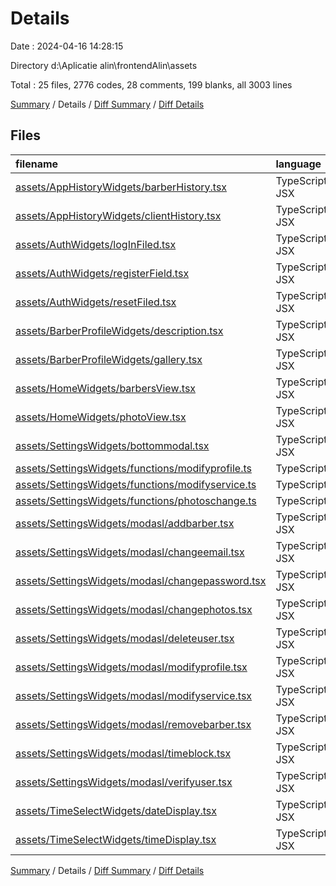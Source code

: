 # Details

Date : 2024-04-16 14:28:15

Directory d:\\Aplicatie alin\\frontendAlin\\assets

Total : 25 files,  2776 codes, 28 comments, 199 blanks, all 3003 lines

[Summary](results.md) / Details / [Diff Summary](diff.md) / [Diff Details](diff-details.md)

## Files
| filename | language | code | comment | blank | total |
| :--- | :--- | ---: | ---: | ---: | ---: |
| [assets/AppHistoryWidgets/barberHistory.tsx](/assets/AppHistoryWidgets/barberHistory.tsx) | TypeScript JSX | 244 | 0 | 11 | 255 |
| [assets/AppHistoryWidgets/clientHistory.tsx](/assets/AppHistoryWidgets/clientHistory.tsx) | TypeScript JSX | 172 | 0 | 9 | 181 |
| [assets/AuthWidgets/logInFiled.tsx](/assets/AuthWidgets/logInFiled.tsx) | TypeScript JSX | 106 | 0 | 4 | 110 |
| [assets/AuthWidgets/registerField.tsx](/assets/AuthWidgets/registerField.tsx) | TypeScript JSX | 147 | 0 | 5 | 152 |
| [assets/AuthWidgets/resetFiled.tsx](/assets/AuthWidgets/resetFiled.tsx) | TypeScript JSX | 109 | 0 | 2 | 111 |
| [assets/BarberProfileWidgets/description.tsx](/assets/BarberProfileWidgets/description.tsx) | TypeScript JSX | 59 | 0 | 2 | 61 |
| [assets/BarberProfileWidgets/gallery.tsx](/assets/BarberProfileWidgets/gallery.tsx) | TypeScript JSX | 48 | 0 | 2 | 50 |
| [assets/HomeWidgets/barbersView.tsx](/assets/HomeWidgets/barbersView.tsx) | TypeScript JSX | 111 | 1 | 7 | 119 |
| [assets/HomeWidgets/photoView.tsx](/assets/HomeWidgets/photoView.tsx) | TypeScript JSX | 72 | 2 | 7 | 81 |
| [assets/SettingsWidgets/bottommodal.tsx](/assets/SettingsWidgets/bottommodal.tsx) | TypeScript JSX | 100 | 3 | 10 | 113 |
| [assets/SettingsWidgets/functions/modifyprofile.ts](/assets/SettingsWidgets/functions/modifyprofile.ts) | TypeScript | 92 | 5 | 18 | 115 |
| [assets/SettingsWidgets/functions/modifyservice.ts](/assets/SettingsWidgets/functions/modifyservice.ts) | TypeScript | 68 | 0 | 8 | 76 |
| [assets/SettingsWidgets/functions/photoschange.ts](/assets/SettingsWidgets/functions/photoschange.ts) | TypeScript | 60 | 1 | 11 | 72 |
| [assets/SettingsWidgets/modasl/addbarber.tsx](/assets/SettingsWidgets/modasl/addbarber.tsx) | TypeScript JSX | 75 | 0 | 4 | 79 |
| [assets/SettingsWidgets/modasl/changeemail.tsx](/assets/SettingsWidgets/modasl/changeemail.tsx) | TypeScript JSX | 0 | 0 | 1 | 1 |
| [assets/SettingsWidgets/modasl/changepassword.tsx](/assets/SettingsWidgets/modasl/changepassword.tsx) | TypeScript JSX | 0 | 0 | 1 | 1 |
| [assets/SettingsWidgets/modasl/changephotos.tsx](/assets/SettingsWidgets/modasl/changephotos.tsx) | TypeScript JSX | 289 | 13 | 23 | 325 |
| [assets/SettingsWidgets/modasl/deleteuser.tsx](/assets/SettingsWidgets/modasl/deleteuser.tsx) | TypeScript JSX | 112 | 0 | 5 | 117 |
| [assets/SettingsWidgets/modasl/modifyprofile.tsx](/assets/SettingsWidgets/modasl/modifyprofile.tsx) | TypeScript JSX | 174 | 0 | 10 | 184 |
| [assets/SettingsWidgets/modasl/modifyservice.tsx](/assets/SettingsWidgets/modasl/modifyservice.tsx) | TypeScript JSX | 208 | 0 | 12 | 220 |
| [assets/SettingsWidgets/modasl/removebarber.tsx](/assets/SettingsWidgets/modasl/removebarber.tsx) | TypeScript JSX | 113 | 0 | 7 | 120 |
| [assets/SettingsWidgets/modasl/timeblock.tsx](/assets/SettingsWidgets/modasl/timeblock.tsx) | TypeScript JSX | 165 | 1 | 19 | 185 |
| [assets/SettingsWidgets/modasl/verifyuser.tsx](/assets/SettingsWidgets/modasl/verifyuser.tsx) | TypeScript JSX | 125 | 0 | 8 | 133 |
| [assets/TimeSelectWidgets/dateDisplay.tsx](/assets/TimeSelectWidgets/dateDisplay.tsx) | TypeScript JSX | 69 | 2 | 3 | 74 |
| [assets/TimeSelectWidgets/timeDisplay.tsx](/assets/TimeSelectWidgets/timeDisplay.tsx) | TypeScript JSX | 58 | 0 | 10 | 68 |

[Summary](results.md) / Details / [Diff Summary](diff.md) / [Diff Details](diff-details.md)